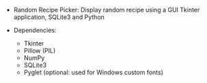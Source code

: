 - Random Recipe Picker: Display random recipe using a GUI Tkinter application, SQLite3 and Python

- Dependencies:
  - Tkinter
  - Pillow (PIL)
  - NumPy
  - SQLite3
  - Pyglet (optional: used for Windows custom fonts)
  


